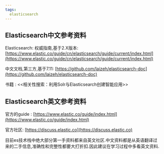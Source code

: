 ```yaml
---
tags: 
  elasticsearch
---
```


## Elasticsearch中文参考资料

Elasticsearch: 权威指南,基于2.X版本: [https://www.elastic.co/guide/cn/elasticsearch/guide/current/index.html](https://www.elastic.co/guide/cn/elasticsearch/guide/current/index.html)

中文文档,第三方,基于7.11: [https://github.com/laizeh/elasticsearch-doc](https://github.com/laizeh/elasticsearch-doc)

书籍 : <<相关性搜索：利用Solr与Elasticsearch创建智能应用>>


## Elasticsearch英文参考资料

官方的guide : [https://www.elastic.co/guide/index.html](https://www.elastic.co/guide/index.html)

官方社区: [https://discuss.elastic.co](https://discuss.elastic.co)


目前es技术栈中绝大部分第一手资料都来自英文社区.中文资料都是从英语翻译过来的二手信息,准确性和完整性都要大打折扣.因此建议在学习过程中多看英文资料.

